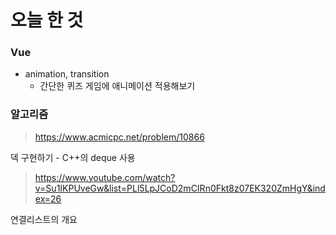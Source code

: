 # 오늘 한 것 
### Vue
- animation, transition
    - 간단한 퀴즈 게임에 애니메이션 적용해보기 

### 알고리즘
> https://www.acmicpc.net/problem/10866

덱 구현하기 - C++의 deque 사용 

> https://www.youtube.com/watch?v=Su1IKPUveGw&list=PLl5LpJCoD2mCIRn0Fkt8z07EK320ZmHgY&index=26

연결리스트의 개요